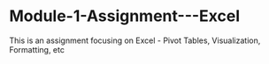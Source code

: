 # Module-1-Assignment---Excel
This is an assignment focusing on Excel - Pivot Tables, Visualization, Formatting, etc
